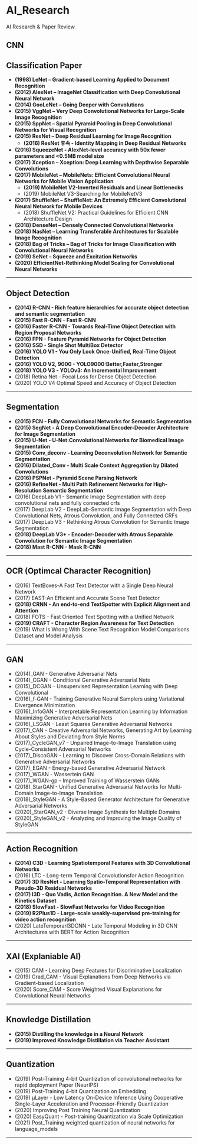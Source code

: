 # AI_Research
AI Research & Paper Review


## CNN 

## Classification Paper
- **(1998) LeNet – Gradient-based Learning Applied to Document Recognition**
- **(2012) AlexNet – ImageNet Classification with Deep Convolutional Neural Network**
- **(2014) GooLeNet – Going Deeper with Convolutions**
- **(2015) VggNet – Very Deep Convolutional Networks for Large-Scale Image Recognition**
- **(2015) SppNet – Spatial Pyramid Pooling in Deep Convolutional Networks for Visual Recognition**
- **(2015) ResNet – Deep Residual Learning for Image Recognition**
  - **(2016) ResNet 후속 - Identity Mapping in Deep Residual Networks**
- **(2016) SqueezeNet - AlexNet-level accuracy with 50x fewer parameters and <0.5MB model size**
- **(2017) Xception – Xception: Deep Learning with Depthwise Separable Convolutions**
- **(2017) MobileNet – MobileNets: Efficient Convolutional Neural Networks for Mobile Vision Application**
  - **(2019) MobileNet V2-Inverted Residuals and Linear Bottlenecks**
  - (2019) MobileNet V3-Searching for MobileNetV3
- **(2017) ShuffleNet – ShuffleNet: An Extremely Efficient Convolutional Neural Network for Mobile Devices**
  - (2018) ShuffleNet V2: Practical Guidelines for Efficient CNN Architecture Design
- **(2018) DenseNet – Densely Connected Convolutional Networks**
- **(2018) NasNet – Learning Transferable Architectures for Scalable Image Recognition**
- **(2018) Bag of Tricks – Bag of Tricks for Image Classification with Convolutional Neural Networks**
- **(2019) SeNet – Squeeze and Excitation Networks**
- **(2020) EfficientNet-Rethinking Model Scaling for Convolutional Neural Networks**

<hr>

## Object Detection
- **(2014) R-CNN - Rich feature hierarchies for accurate object detection and semantic segmentation**
- **(2015) Fast R-CNN  - Fast R-CNN**
- **(2016) Faster R-CNN - Towards Real-Time Object Detection with Region Proposal Networks**
- **(2016) FPN - Feature Pyramid Networks for Object Detection**
- **(2016) SSD - Single Shot MultiBox Detector**
- **(2016) YOLO V1 - You Only Look Once-Unified, Real-Time Object Detection**
- **(2016) YOLO V2, 9000 - YOLO9000:Better,Faster,Stronger**
- **(2018) YOLO V3 - YOLOv3: An Incremental Improvement**
- (2018) Retina Net - Focal Loss for Dense Object Detection 
- (2020) YOLO V4 Optimal Speed and Accuracy of Object Detection 

<hr>

## Segmentation
- **(2015) FCN - Fully Convolutional Networks for Semantic Segmentation**
- **(2015) SegNet - A Deep Convolutional Encoder-Decoder Architecture for Image Segmentation**
- **(2015) U-Net - U-Net:Convolutional Networks for Biomedical Image Segmentation**
- **(2015) Conv_deconv - Learning Deconvolution Network for Semantic Segmentation**
- **(2016) Dilated_Conv - Multi Scale Context Aggregation by Dilated Convolutions**
- **(2016) PSPNet - Pyramid Scene Parsing Network**
- **(2016) RefineNet - Multi Path Refinement Networks for High-Resolution Semantic Segmentation**
- (2016) DeepLab V1 - Semantic Image Segmentation with deep convolutional nets and fully connected crfs
- (2017) DeepLab V2 - DeepLab-Semantic Image Segmentation with Deep Convolutional Nets, Atrous Convolution, and Fully Connected CRFs
- (2017) DeepLab V3 - Rethinking Atrous Convolution for Semantic Image Segmentation
- **(2018) DeepLab V3+ - Encoder-Decoder with Atrous Separable Convolution for Semantic Image Segmentation**
- **(2018) Mast R-CNN - Mask R-CNN**

<hr>

## OCR (Optimcal Character Recognition)
- (2016) TextBoxes-A Fast Text Detector with a Single Deep Neural Network
- (2017) EAST-An Efficient and Accurate Scene Text Detector
- **(2018) CRNN - An end-to-end TextSpotter with Explicit Alignment and Attention**
- (2018) FOTS - Fast Oriented Text Spotting with a Unified Network
- **(2019) CRAFT - Character Region Awareness for Text Detection**
- (2019) What Is Wrong With Scene Text Recognition Model Comparisons Dataset and Model Analysis

<hr>


## GAN
- (2014)_GAN - Generative Adversarial Nets
- (2014)_CGAN - Conditional Generative Adversarial Nets
- (2015)_DCGAN - Unsupervised Representation Learning with Deep Convolutional 
- (2016)_f-GAN - Training Generative Neural Samplers using Variational Divergence Minimization
- (2016)_InfoGAN - Interpretable Representation Learning by Information Maximizing Generative Adversarial Nets
- (2016)_LSGAN - Least Squares Generative Adversarial Networks
- (2017)_CAN - Creative Adversarial Networks, Generating Art by Learning About Styles and Deviating from Style Norms
- (2017)_CycleGAN_v7 - Unpaired Image-to-Image Translation using Cycle-Consistent Adversarial Networks
- (2017)_DiscoGAN - Learning to Discover Cross-Domain Relations with Generative Adversarial Networks
- (2017)_EGAN - Energy-based Generative Adversarial Network
- (2017)_WGAN - Wassertein GAN
- (2017)_WGAN-gp - Improved Training of Wasserstein GANs
- (2018)_StarGAN - Unified Generative Adversarial Networks for Multi-Domain Image-to-Image Translation
- (2018)_StyleGAN - A Style-Based Generator Architecture for Generative Adversarial Networks
- (2020)_StarGAN_v2 - Diverse Image Synthesis for Multiple Domains
- (2020)_StyleGAN_v2 - Analyzing and Improving the Image Quality of StyleGAN

<hr>

## Action Recognition
- **(2014) C3D - Learning Spatiotemporal Features with 3D Convolutional Networks**
- (2016) LTC - Long-term Temporal Convolutionsfor Action Recognition
- **(2017) 3D ResNet - Learning Spatio-Temporal Representation with Pseudo-3D Residual Networks**
- **(2017) I3D - Quo Vadis, Action Recognition. A New Model and the Kinetics Dataset**
- **(2018) SlowFast - SlowFast Networks for Video Recognition**
- **(2019) R2Plus1D - Large-scale weakly-supervised pre-training for video action recognition**
- (2020) LateTemporarl3DCNN - Late Temporal Modeling in 3D CNN Architectures with BERT for Action Recognition

<hr>

## XAI (Explaniable AI)
- (2015) CAM - Learning Deep Features for Discriminative Localization
- (2019) Grad_CAM - Visual Explanations from Deep Networks via Gradient-based Localization
- (2020) Score_CAM - Score Weighted Visual Explanations for Convolutional Neural Networks

<hr>


## Knowledge Distillation
- **(2015) Distilling the knowledge in a Neural Network**
- **(2019) Improved Knowledge Distillation via Teacher Assistant**

<hr>


## Quantization
- (2019) Post-Training 4-bit Quantization of convolutional networks for rapid deployment Paper (NeurIPS)
- (2019) Post-Training 4-bit Quantization on Embedding
- (2019) µLayer - Low Latency On-Device Inference Using Cooperative Single-Layer Acceleration and Processor-Friendly Quantization
- (2020) Improving Post Training Neural Quantization
- (2020) EasyQuant - Post-training Quantization via Scale Optimization
- (2021) Post_Training weighted quantization of neural networks for language_models

<hr>

